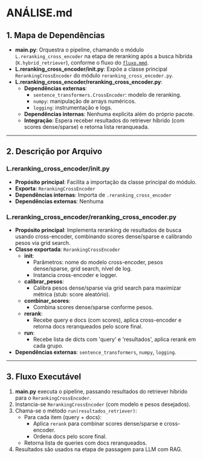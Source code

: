 # ANÁLISE.md

## 1. Mapa de Dependências

- **main.py**: Orquestra o pipeline, chamando o módulo `L.reranking_cross_encoder` na etapa de reranking após a busca híbrida (`K.hybrid_retriever`), conforme o fluxo do [`fluxo.mmd`](../docs/fluxo.mmd).
- **L.reranking_cross_encoder/__init__.py**: Expõe a classe principal `RerankingCrossEncoder` do módulo `reranking_cross_encoder.py`.
- **L.reranking_cross_encoder/reranking_cross_encoder.py**:
  - **Dependências externas**:
    - `sentence_transformers.CrossEncoder`: modelo de reranking.
    - `numpy`: manipulação de arrays numéricos.
    - `logging`: instrumentação e logs.
  - **Dependências internas**: Nenhuma explícita além do próprio pacote.
  - **Integração**: Espera receber resultados do retriever híbrido (com scores dense/sparse) e retorna lista reranqueada.

---

## 2. Descrição por Arquivo

### L.reranking_cross_encoder/__init__.py

- **Propósito principal**: Facilita a importação da classe principal do módulo.
- **Exporta**: `RerankingCrossEncoder`
- **Dependências internas**: Importa de `.reranking_cross_encoder`
- **Dependências externas**: Nenhuma

### L.reranking_cross_encoder/reranking_cross_encoder.py

- **Propósito principal**: Implementa reranking de resultados de busca usando cross-encoder, combinando scores dense/sparse e calibrando pesos via grid search.
- **Classe exportada**: `RerankingCrossEncoder`
  - **__init__**: 
    - Parâmetros: nome do modelo cross-encoder, pesos dense/sparse, grid search, nível de log.
    - Instancia cross-encoder e logger.
  - **calibrar_pesos**:
    - Calibra pesos dense/sparse via grid search para maximizar métrica (stub: score aleatório).
  - **combinar_scores**:
    - Combina scores dense/sparse conforme pesos.
  - **rerank**:
    - Recebe query e docs (com scores), aplica cross-encoder e retorna docs reranqueados pelo score final.
  - **run**:
    - Recebe lista de dicts com 'query' e 'resultados', aplica rerank em cada grupo.
- **Dependências externas**: `sentence_transformers`, `numpy`, `logging`.

---

## 3. Fluxo Executável

1. **main.py** executa o pipeline, passando resultados do retriever híbrido para o `RerankingCrossEncoder`.
2. Instancia-se `RerankingCrossEncoder` (com modelo e pesos desejados).
3. Chama-se o método `run(resultados_retriever)`:
   - Para cada item (query + docs):
     - Aplica `rerank` para combinar scores dense/sparse e cross-encoder.
     - Ordena docs pelo score final.
   - Retorna lista de queries com docs reranqueados.
4. Resultados são usados na etapa de passagem para LLM com RAG.
